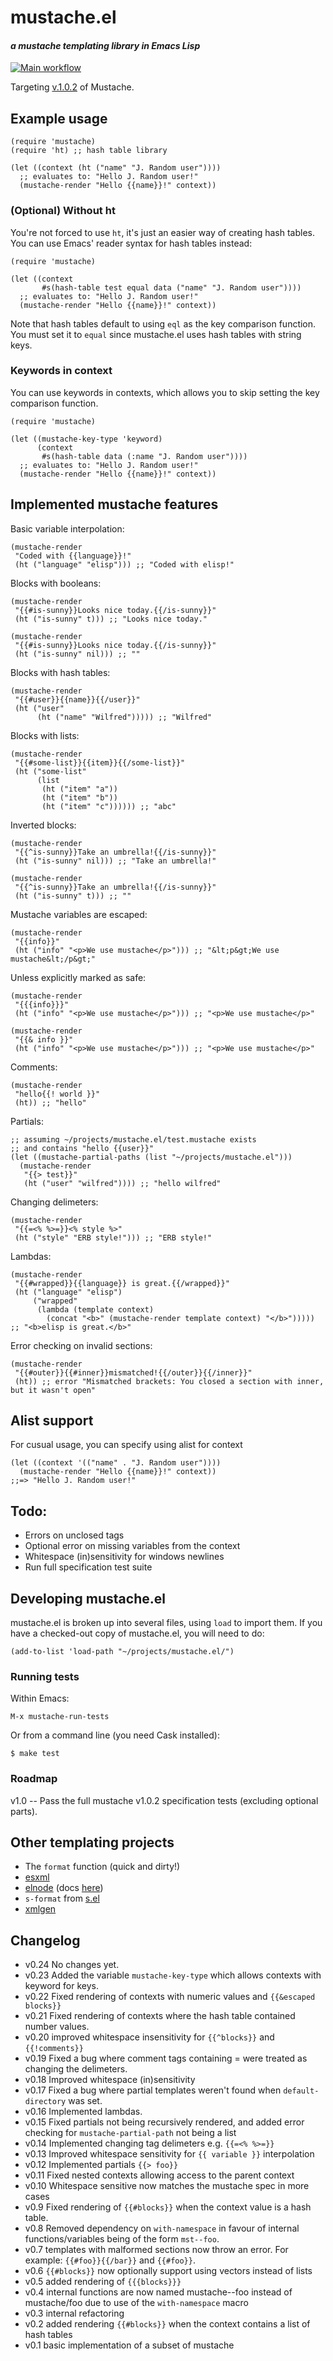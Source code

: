 # mustache.el
#### *a mustache templating library in Emacs Lisp*

[![Main workflow](https://github.com/Wilfred/mustache.el/workflows/Main%20workflow/badge.svg)](https://github.com/Wilfred/mustache.el/actions)

Targeting [v.1.0.2](https://github.com/mustache/spec/tree/v1.0.2) of Mustache.

## Example usage

    (require 'mustache)
    (require 'ht) ;; hash table library

    (let ((context (ht ("name" "J. Random user"))))
      ;; evaluates to: "Hello J. Random user!"
      (mustache-render "Hello {{name}}!" context))

### (Optional) Without ht

You're not forced to use `ht`, it's just an easier way of creating
hash tables. You can use Emacs' reader syntax for hash tables instead:
      
    (require 'mustache)

    (let ((context
           #s(hash-table test equal data ("name" "J. Random user"))))
      ;; evaluates to: "Hello J. Random user!"
      (mustache-render "Hello {{name}}!" context))

Note that hash tables default to using `eql` as the key comparison
function. You must set it to `equal` since mustache.el uses hash
tables with string keys.

### Keywords in context

You can use keywords in contexts, which allows you to skip setting the
key comparison function.

    (require 'mustache)

    (let ((mustache-key-type 'keyword)
          (context
           #s(hash-table data (:name "J. Random user"))))
      ;; evaluates to: "Hello J. Random user!"
      (mustache-render "Hello {{name}}!" context))

## Implemented mustache features

Basic variable interpolation:

    (mustache-render
     "Coded with {{language}}!"
     (ht ("language" "elisp"))) ;; "Coded with elisp!"
     
Blocks with booleans:

    (mustache-render
     "{{#is-sunny}}Looks nice today.{{/is-sunny}}"
     (ht ("is-sunny" t))) ;; "Looks nice today."

    (mustache-render
     "{{#is-sunny}}Looks nice today.{{/is-sunny}}"
     (ht ("is-sunny" nil))) ;; ""
     
Blocks with hash tables:

    (mustache-render
     "{{#user}}{{name}}{{/user}}"
     (ht ("user"
          (ht ("name" "Wilfred"))))) ;; "Wilfred"
     
Blocks with lists:

    (mustache-render
     "{{#some-list}}{{item}}{{/some-list}}"
     (ht ("some-list"
          (list
           (ht ("item" "a"))
           (ht ("item" "b"))
           (ht ("item" "c")))))) ;; "abc"

Inverted blocks:

    (mustache-render
     "{{^is-sunny}}Take an umbrella!{{/is-sunny}}"
     (ht ("is-sunny" nil))) ;; "Take an umbrella!"

    (mustache-render
     "{{^is-sunny}}Take an umbrella!{{/is-sunny}}"
     (ht ("is-sunny" t))) ;; ""

Mustache variables are escaped:

    (mustache-render
     "{{info}}"
     (ht ("info" "<p>We use mustache</p>"))) ;; "&lt;p&gt;We use mustache&lt;/p&gt;"

Unless explicitly marked as safe:

    (mustache-render
     "{{{info}}}"
     (ht ("info" "<p>We use mustache</p>"))) ;; "<p>We use mustache</p>"

    (mustache-render
     "{{& info }}"
     (ht ("info" "<p>We use mustache</p>"))) ;; "<p>We use mustache</p>"

Comments:

    (mustache-render
     "hello{{! world }}"
     (ht)) ;; "hello"

Partials:

    ;; assuming ~/projects/mustache.el/test.mustache exists
    ;; and contains "hello {{user}}"
    (let ((mustache-partial-paths (list "~/projects/mustache.el")))
      (mustache-render
       "{{> test}}"
       (ht ("user" "wilfred")))) ;; "hello wilfred"

Changing delimeters:

    (mustache-render
     "{{=<% %>=}}<% style %>"
     (ht ("style" "ERB style!"))) ;; "ERB style!"

Lambdas:

    (mustache-render
     "{{#wrapped}}{{language}} is great.{{/wrapped}}"
     (ht ("language" "elisp")
         ("wrapped"
          (lambda (template context)
            (concat "<b>" (mustache-render template context) "</b>")))))
    ;; "<b>elisp is great.</b>"

Error checking on invalid sections:

    (mustache-render
     "{{#outer}}{{#inner}}mismatched!{{/outer}}{{/inner}}"
     (ht)) ;; error "Mismatched brackets: You closed a section with inner, but it wasn't open"

## Alist support

For cusual usage, you can specify using alist for context

    (let ((context '(("name" . "J. Random user"))))
      (mustache-render "Hello {{name}}!" context))
    ;;=> "Hello J. Random user!"

## Todo:

* Errors on unclosed tags
* Optional error on missing variables from the context
* Whitespace (in)sensitivity for windows newlines
* Run full specification test suite

## Developing mustache.el

mustache.el is broken up into several files, using `load` to import
them. If you have a checked-out copy of mustache.el, you will need to
do:

    (add-to-list 'load-path "~/projects/mustache.el/")
      
### Running tests

Within Emacs:

    M-x mustache-run-tests

Or from a command line (you need Cask installed):

    $ make test

### Roadmap

v1.0 -- Pass the full mustache v1.0.2 specification tests (excluding
optional parts).

## Other templating projects

* The `format` function (quick and dirty!)
* [esxml](https://github.com/tali713/esxml)
* [elnode](https://github.com/nicferrier/elnode) (docs [here](https://github.com/nicferrier/elnode#sending-files))
* `s-format` from [s.el](https://github.com/magnars/s.el)
* [xmlgen](https://github.com/philjackson/xmlgen)

## Changelog

* v0.24 No changes yet.
* v0.23 Added the variable `mustache-key-type` which allows contexts
  with keyword for keys.
* v0.22 Fixed rendering of contexts with numeric values and
  `{{&escaped blocks}}`
* v0.21 Fixed rendering of contexts where the hash table contained
  number values.
* v0.20 improved whitespace insensitivity for `{{^blocks}}` and
  `{{!comments}}`
* v0.19 Fixed a bug where comment tags containing = were treated as
  changing the delimeters.
* v0.18 Improved whitespace (in)sensitivity
* v0.17 Fixed a bug where partial templates weren't found when
  `default-directory` was set.
* v0.16 Implemented lambdas.
* v0.15 Fixed partials not being recursively rendered, and added error
  checking for `mustache-partial-path` not being a list
* v0.14 Implemented changing tag delimeters e.g. `{{=<% %>=}}`
* v0.13 Improved whitespace sensitivity for `{{ variable }}`
  interpolation
* v0.12 Implemented partials `{{> foo}}`
* v0.11 Fixed nested contexts allowing access to the parent context
* v0.10 Whitespace sensitive now matches the mustache spec in more cases
* v0.9 Fixed rendering of `{{#blocks}}` when the context value is a
  hash table.
* v0.8 Removed dependency on `with-namespace` in favour of internal
  functions/variables being of the form `mst--foo`.
* v0.7 templates with malformed sections now throw an error. For
  example: `{{#foo}}{{/bar}}` and `{{#foo}}`.
* v0.6 `{{#blocks}}` now optionally support using vectors instead of
  lists
* v0.5 added rendering of `{{{blocks}}}`
* v0.4 internal functions are now named mustache--foo instead of
  mustache/foo due to use of the `with-namespace` macro
* v0.3 internal refactoring
* v0.2 added rendering `{{#blocks}}` when the context contains a list
  of hash tables
* v0.1 basic implementation of a subset of mustache
